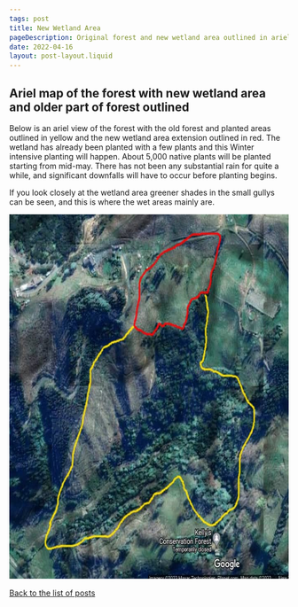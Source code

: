 ```yaml
---
tags: post
title: New Wetland Area
pageDescription: Original forest and new wetland area outlined in ariel view
date: 2022-04-16
layout: post-layout.liquid
---
```


## Ariel map of the forest with new wetland area and older part of forest outlined

Below is an ariel view of the forest with the old forest and planted areas outlined in yellow and the new wetland area extension outlined in red. The wetland has already been planted with a few plants and this Winter intensive planting will happen. About 5,000 native plants will be planted starting from mid-may. There has not been any substantial rain for quite a while, and significant downfalls will have to occur before planting begins. 

If you look closely at the wetland area greener shades in the small gullys can be seen, and this is where the wet areas mainly are.

<img src="/assets/images/news/new-wetland-area/map.jpg" alt="Original forest and new wetland areas outlined in ariel view" width="676" height="658" loading="lazy">


[Back to the list of posts](/postlist)

<p>&nbsp;</p>
